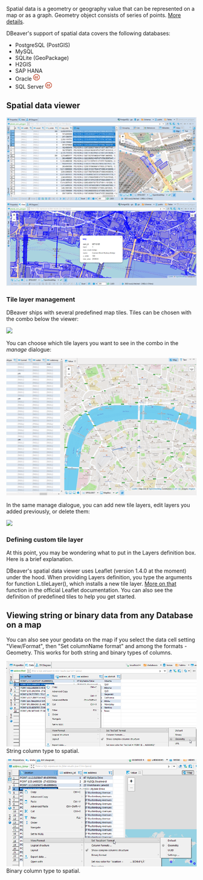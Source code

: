 Spatial data is a geometry or geography value that can be represented on a map or as a graph. Geometry object consists of series of points. [More details](https://en.wikipedia.org/wiki/Spatial_database).

DBeaver's support of spatial data covers the following databases:
- PostgreSQL (PostGIS)
- MySQL
- SQLite (GeoPackage)
- H2GIS
- SAP HANA
- Oracle <img src="images/ee.png" vspace="0" border="0" height="18"/>
- SQL Server <img src="images/ee.png" vspace="0" border="0" height="18"/>

## Spatial data viewer

![](images/ug/Data-view-gis.png)
![](images/ug/Data-view-gis-presentation.png)

### Tile layer management
DBeaver ships with several predefined map tiles. Tiles can be chosen with the combo below the viewer:

![](images/ug/Leaflet-Tiles-Combo.gif)

You can choose which tile layers you want to see in the combo in the _manage_ dialogue:

![](images/ug/Leaflet-Tiles-Manage-Dialogue-Choose-Tiles-to-Show.gif)

In the same manage dialogue, you can add new tile layers, edit layers you added previously, 
or delete them:

![](images/ug/Leaflet-Tiles-Manage-Dialogue-User-Defined-Tiles.gif)
### Defining custom tile layer
At this point, you may be wondering what to put in the Layers definition box. Here is a brief explanation.

DBeaver's spatial data viewer uses Leaflet (version 1.4.0 at the moment) under the hood. 
When providing Layers definition, you type the arguments for function L.tileLayer(), 
which installs a new tile layer. [More on that](https://leafletjs.com/reference-1.4.0.html#tilelayer) 
function in the official Leaflet documentation. You can also see the definition of
predefined tiles to help you get started.  

## Viewing string or binary data from any Database on a map 

You can also see your geodata on the map if you select the data cell setting "View/Format", then "Set columnName format" and among the formats - Geometry. 
This works for both string and binary types of columns.

![](images/ug/Data-view-gis-string-to-spatial.png)
String column type to spatial.

![](images/ug/Data-view-gis-binary-to-spatial.png)
Binary column type to spatial.